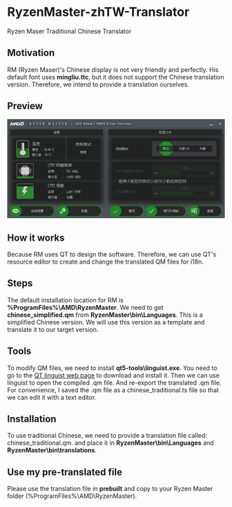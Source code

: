 # RyzenMaster-zhTW-Translator
Ryzen Maser Traditional Chinese Translator

## Motivation ##
RM (Ryzen Maser)'s Chinese display is not very friendly and perfectly. His default font uses **mingliu.ttc**, but it does not support the Chinese translation version. Therefore, we intend to provide a translation ourselves.

## Preview ##
![RyzenMaster-zhTW-screenshot](/Artwork/RyzerMaster-zhTW.png?raw=true "Ryzen Master Tradition Chinese")

## How it works ##
Because RM uses QT to design the software. Therefore, we can use QT's resource editor to create and change the translated QM files for i18n.

## Steps ##
The default installation location for RM is **%ProgramFiles%\AMD\RyzenMaster**. We need to get **chinese_simplified.qm** from **RyzenMaster\bin\Languages**. This is a simplified Chinese version. We will use this version as a template and translate it to our target version.

## Tools ##
To modify QM files, we need to install **qt5-tools\linguist.exe**. You need to go to the [QT linguist web page](https://doc.qt.io/qt-5/qtlinguist-index.html) to download and install it. Then we can use linguist to open the compiled .qm file. And re-export the translated .qm file. For convenience, I saved the .qm file as a chinese_traditional.ts file so that we can edit it with a text editor.

## Installation ##
To use traditional Chinese, we need to provide a translation file called: chinese_traditional.qm. and place it in **RyzenMaster\bin\Languages** and **RyzenMaster\bin\translations**.

## Use my pre-translated file ##
Please use the translation file in **prebuilt** and copy to your Ryzen Master folder (%ProgramFiles%\AMD\RyzenMaster).
